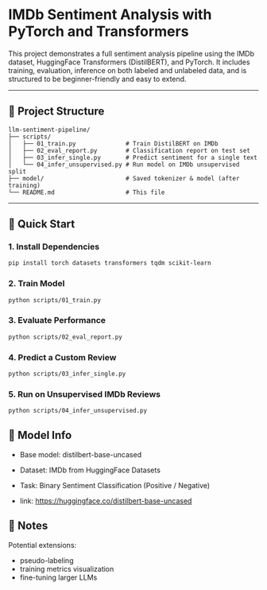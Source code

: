 # IMDb Sentiment Analysis with PyTorch and Transformers

This project demonstrates a full sentiment analysis pipeline using the IMDb dataset, HuggingFace Transformers (DistilBERT), and PyTorch. It includes training, evaluation, inference on both labeled and unlabeled data, and is structured to be beginner-friendly and easy to extend.

---

## 📂 Project Structure
```text
llm-sentiment-pipeline/
├── scripts/
│   ├── 01_train.py              # Train DistilBERT on IMDb
│   ├── 02_eval_report.py        # Classification report on test set
│   ├── 03_infer_single.py       # Predict sentiment for a single text
│   └── 04_infer_unsupervised.py # Run model on IMDb unsupervised split
├── model/                       # Saved tokenizer & model (after training)
└── README.md                    # This file
```
---

## 🚀 Quick Start

### 1. Install Dependencies
```bash
pip install torch datasets transformers tqdm scikit-learn
```
### 2. Train Model
```bash
python scripts/01_train.py
```
### 3. Evaluate Performance
```bash
python scripts/02_eval_report.py
```
### 4. Predict a Custom Review
```bash
python scripts/03_infer_single.py
```
### 5. Run on Unsupervised IMDb Reviews
```bash
python scripts/04_infer_unsupervised.py
```

## 🧪 Model Info
  - Base model: distilbert-base-uncased

  - Dataset: IMDb from HuggingFace Datasets

  - Task: Binary Sentiment Classification (Positive / Negative)

  - link: https://huggingface.co/distilbert-base-uncased

## 📌 Notes
Potential extensions:
  - pseudo-labeling
  - training metrics visualization
  - fine-tuning larger LLMs
